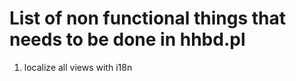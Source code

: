 # List of non functional things that needs to be done in hhbd.pl #
  1. localize all views with i18n